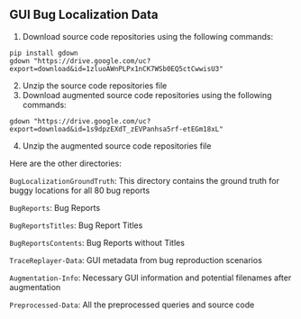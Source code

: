 ## GUI Bug Localization Data

1. Download source code repositories using the following commands:

```
pip install gdown
gdown "https://drive.google.com/uc?export=download&id=1zluoAWnPLPx1nCK7WSb0EQ5ctCwwisU3"

```
2. Unzip the source code repositories file
3. Download augmented source code repositories using the following commands:
```
gdown "https://drive.google.com/uc?export=download&id=1s9dpzEXdT_zEVPanhsa5rf-etEGm18xL"
```
4. Unzip the augmented source code repositories file

Here are the other directories:

```BugLocalizationGroundTruth```: This directory contains the ground truth for buggy locations for all 80 bug reports

```BugReports```: Bug Reports

```BugReportsTitles```: Bug Report Titles

```BugReportsContents```: Bug Reports without Titles

```TraceReplayer-Data```: GUI metadata from bug reproduction scenarios

```Augmentation-Info```: Necessary GUI information and potential filenames after augmentation

```Preprocessed-Data```: All the preprocessed queries and source code
